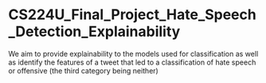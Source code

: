 # CS224U_Final_Project_Hate_Speech_Detection_Explainability
We aim to provide explainability to the models used for classification as well as identify the features of a tweet that led to a classification of hate speech or offensive (the third category being neither)
